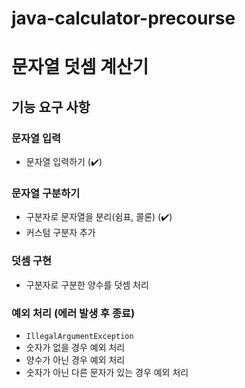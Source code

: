 # java-calculator-precourse
# 문자열 덧셈 계산기

## 기능 요구 사항
### 문자열 입력
- 문자열 입력하기 (✔️)

### 문자열 구분하기
- 구분자로 문자열을 분리(쉼표, 콜론) (✔️)
- 커스텀 구분자 추가

### 덧셈 구현
- 구분자로 구분한 양수를 덧셈 처리

### 예외 처리 (에러 발생 후 종료)
- `IllegalArgumentException`
- 숫자가 없을 경우 예외 처리
- 양수가 아닌 경우 예외 처리
- 숫자가 아닌 다른 문자가 있는 경우 예외 처리

